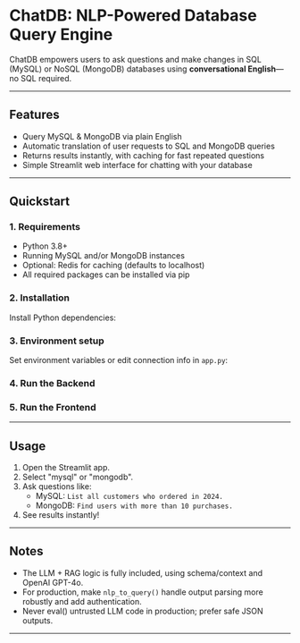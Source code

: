 # ChatDB: NLP-Powered Database Query Engine

ChatDB empowers users to ask questions and make changes in SQL (MySQL) or NoSQL (MongoDB) databases using **conversational English**—no SQL required.

---

## Features

- Query MySQL & MongoDB via plain English
- Automatic translation of user requests to SQL and MongoDB queries
- Returns results instantly, with caching for fast repeated questions
- Simple Streamlit web interface for chatting with your database

---

## Quickstart

### 1. Requirements

- Python 3.8+
- Running MySQL and/or MongoDB instances
- Optional: Redis for caching (defaults to localhost)
- All required packages can be installed via pip

### 2. Installation

Install Python dependencies:


### 3. Environment setup

Set environment variables or edit connection info in `app.py`:


### 4. Run the Backend


### 5. Run the Frontend


---

## Usage

1. Open the Streamlit app.
2. Select "mysql" or "mongodb".
3. Ask questions like:
   - MySQL: `List all customers who ordered in 2024.`
   - MongoDB: `Find users with more than 10 purchases.`
4. See results instantly!

---

## Notes

- The LLM + RAG logic is fully included, using schema/context and OpenAI GPT-4o.
- For production, make `nlp_to_query()` handle output parsing more robustly and add authentication.
- Never eval() untrusted LLM code in production; prefer safe JSON outputs.

---



